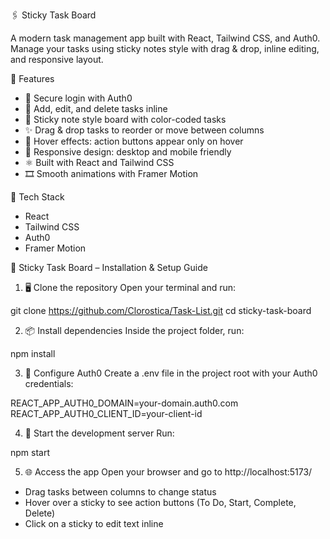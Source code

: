 🖇️ Sticky Task Board

A modern task management app built with React, Tailwind CSS, and Auth0. Manage your tasks using sticky notes style with drag & drop, inline editing, and responsive layout.


🚀 Features

* 🔐 Secure login with Auth0
* 📝 Add, edit, and delete tasks inline
* 🎨 Sticky note style board with color-coded tasks
* ✨ Drag & drop tasks to reorder or move between columns
* 👀 Hover effects: action buttons appear only on hover
* 🌙 Responsive design: desktop and mobile friendly
* ⚛️ Built with React and Tailwind CSS
* 🎞️ Smooth animations with Framer Motion


🧩 Tech Stack

* React
* Tailwind CSS
* Auth0
* Framer Motion

  
📝 Sticky Task Board – Installation & Setup Guide

1. 🖥️ Clone the repository
Open your terminal and run:

git clone https://github.com/Clorostica/Task-List.git
cd sticky-task-board


2. 📦 Install dependencies
Inside the project folder, run:

npm install


3. 🔐 Configure Auth0
Create a .env file in the project root with your Auth0 credentials:

REACT_APP_AUTH0_DOMAIN=your-domain.auth0.com
REACT_APP_AUTH0_CLIENT_ID=your-client-id


4. 🚀 Start the development server
Run:

npm start


5. 🌐 Access the app
Open your browser and go to http://localhost:5173/
* Drag tasks between columns to change status
* Hover over a sticky to see action buttons (To Do, Start, Complete, Delete)
* Click on a sticky to edit text inline

